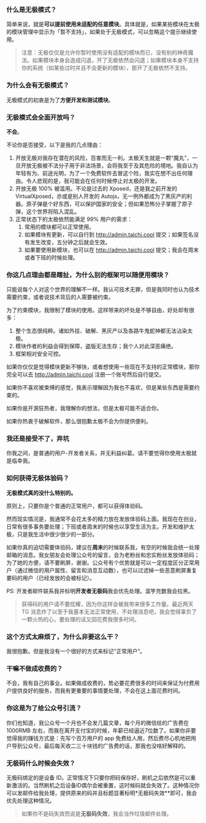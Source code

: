 ### 什么是无极模式？

简单来说，就是**可以提前使用未适配的任意模块**。具体就是，如果某些模块在太极的模块管理中显示为「暂不支持」，如果处于无极模式，可以忽略这个提示继续使用。

> 注意：无极仅仅是允许你暂时使用没有适配的模块而已，没有别的神奇魔法。如果模块本身会造成闪退，开了无极依然会闪退；如果模块本身不支持你的系统（如某些过时并且不会更新的模块），那开了无极依然不支持。

### 为什么会有无极模式？

无极模式的初衷是为了**方便开发和测试模块**。

### 无极模式会全面开放吗？

**不会**。

不论你是否接受，以下是我的几点理由：

1. 开放无极对我存在潜在的风险，百害而无一利。太极天生就是一颗“魔丸”，一旦开放无极被不法分子用于非法场景，会将我至于及其危险的境地。我自认为年轻有为、前途光明，为了一个免费软件去冒这个险，我实在想不出任何理由。令人悲观的是，我可能会在任何时候停止对太极的开发。
2. 开放无极 100% 被滥用。不论是过去的 Xposed，还是我之前开发的 VirtualXposed，亦或是别人开发的 Autojs，无一例外都成为了黑灰产的利器。原子弹是个好东西，可以保护国家的安全；但如果恐怖分子掌握了原子弹，这个世界将陷入混乱。
3. 正常状态下的太极依然能满足 99% 用户的需求：
    1. 常用的模块都可以正常使用。
    2. 如果模块有更新，可以自行到 http://admin.taichi.cool 提交；如果签名没有发生改变，五分钟之后就会生效。
    3. 如果要使用新模块，也可以在 http://admin.taichi.cool 提交；我会在周末或者下班的时候处理。

### 你这几点理由都是瞎扯，为什么别的框架可以随便用模块？

只能说每个人对这个世界的理解不一样。我认可技术无罪，但是我同时也认为技术需要约束，或者说技术背后的人需要被约束。

为了约束模块，我限制了模块的使用。这样带来的坏处是不够自由，好处却有很多：

1. 整个生态很纯粹。诸如外挂、破解、黑灰产以及各路牛鬼蛇神都无法沾染太极。
2. 模块作者的利益会得到保障，盗版无法生存；我个人对此深恶痛绝。
3. 框架相对安全可控。

如果你仅仅是觉得模块更新不够快，或者想使用一些现在不支持的正常模块，那你完全可以去 http://admin.taichi.cool 注册一个账号然后自行提交。

如果你不喜欢被束缚的感觉，我表示理解因为我也不喜欢，但是某些东西是需要约束的。

如果你是开源狂热者，我理解你的想法，但是太极可能不适合你。

如果你热衷于破解软件，那么很抱歉太极不会为你提供便利。

### 我还是接受不了，弃坑

你我之间，是普通的用户-开发者关系，并无利益纠葛。请不要觉得你使用太极就是临幸我。

### 如何获得无极体验码？

**无极模式真的没什么特别的。**

原则上，只要你是个普通的正常用户，都可以获得体验码。

然而现实情况是，我通常不会花太多的精力放在发放体验码上面。我现在在创业，日常有很多事务要处理；下班或者周末的时候也以享受生活为主。开发和维护太极，只是我生活中很少很少的一部分。

如果你真的迫切需要体验码，建议在**周末**的时候联系我，有空的时候我会统一处理邮箱的消息。我女朋友会处理公众号的留言，会为老粉丝和忠实粉丝发放体验码；为了她的方便，请不要刷屏，谢谢。公众号有个优势就是可以一定程度区分正常用户（通过微信的用户属性、留言和消息互动数），也可以过滤掉一些恶意刷屏重复要码的用户（已经发放的会被标记）。

PS: 开发者邮件联系我并标明**开发者无极码**我会优先处理。滥竽充数我会拉黑。

> 获得码的用户请不要炫耀，因为你这样会被我带来很多工作量。最近两天 TG 消息炸了以至于我基本无法正常使用，不处理消息吧，我会觉得辜负了一颗火热的心，要处理的话又回花费我很多时间。

### 这个方式太麻烦了，为什么非要这么干？

我很抱歉。但是我没有一个很好的方式来标记“正常用户”。

### 干嘛不做成收费的？

不会，我有自己的事业。如果做成收费的，势必要花费很多的时间来保证为付费用户提供良好的服务，而我有更重要的事情要处理，不会在这上面花费时间。

### 你这是为了给公众号引流？

你们也知道，我公众号一个月也不会发几篇文章，每个月的微信给的广告费在 1000RMB 左右，而我在离开支付宝的时候，年薪已经逼近7位数了。如果你非要觉得我的赚钱方式是：先写个百万用户的 app 免费给人用，然后费尽心机地把用户导到公众号，最后每天收二三十块钱的广告费的话，那我也没啥好解释的。

### 无极码什么时候会失效？

无极码绑定的是设备 ID。正常情况下只要你把码保存好，刷机之后依然是可以重新激活的。当然刷机之后设备ID偶尔会被重置，这时候码就会失效了。这种情况你可以发邮件给我处理，提供原来的码并且标题显著标明*无极码失效**即可，我会优先处理这种情况。

> 如果你不是码失效而说是**无极码失效**，我会当作垃圾邮件处理。